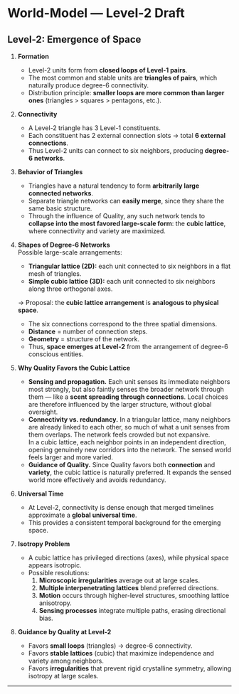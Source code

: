 # World-Model — Level-2 Draft

## Level-2: Emergence of Space

1. **Formation**  
   - Level-2 units form from **closed loops of Level-1 pairs**.  
   - The most common and stable units are **triangles of pairs**, which naturally produce degree-6 connectivity.  
   - Distribution principle: **smaller loops are more common than larger ones** (triangles > squares > pentagons, etc.).  

2. **Connectivity**  
   - A Level-2 triangle has 3 Level-1 constituents.  
   - Each constituent has 2 external connection slots → total **6 external connections**.  
   - Thus Level-2 units can connect to six neighbors, producing **degree-6 networks**.  

3. **Behavior of Triangles**  
   - Triangles have a natural tendency to form **arbitrarily large connected networks**.  
   - Separate triangle networks can **easily merge**, since they share the same basic structure.  
   - Through the influence of Quality, any such network tends to **collapse into the most favored large-scale form**: the **cubic lattice**, where connectivity and variety are maximized.  

4. **Shapes of Degree-6 Networks**  
   Possible large-scale arrangements:  
   - **Triangular lattice (2D):** each unit connected to six neighbors in a flat mesh of triangles.  
   - **Simple cubic lattice (3D):** each unit connected to six neighbors along three orthogonal axes.  

   → Proposal: the **cubic lattice arrangement** is **analogous to physical space**.  
   - The six connections correspond to the three spatial dimensions.  
   - **Distance** = number of connection steps.  
   - **Geometry** = structure of the network.  
   - Thus, **space emerges at Level-2** from the arrangement of degree-6 conscious entities.  

5. **Why Quality Favors the Cubic Lattice**  
   - **Sensing and propagation.** Each unit senses its immediate neighbors most strongly, but also faintly senses the broader network through them — like a **scent spreading through connections**. Local choices are therefore influenced by the larger structure, without global oversight.  
   - **Connectivity vs. redundancy.** In a triangular lattice, many neighbors are already linked to each other, so much of what a unit senses from them overlaps. The network feels crowded but not expansive.  
     In a cubic lattice, each neighbor points in an independent direction, opening genuinely new corridors into the network. The sensed world feels larger and more varied.  
   - **Guidance of Quality.** Since Quality favors both **connection** and **variety**, the cubic lattice is naturally preferred. It expands the sensed world more effectively and avoids redundancy.  

6. **Universal Time**  
   - At Level-2, connectivity is dense enough that merged timelines approximate a **global universal time**.  
   - This provides a consistent temporal background for the emerging space.  

7. **Isotropy Problem**  
   - A cubic lattice has privileged directions (axes), while physical space appears isotropic.  
   - Possible resolutions:  
     1. **Microscopic irregularities** average out at large scales.  
     2. **Multiple interpenetrating lattices** blend preferred directions.  
     3. **Motion** occurs through higher-level structures, smoothing lattice anisotropy.  
     4. **Sensing processes** integrate multiple paths, erasing directional bias.  

8. **Guidance by Quality at Level-2**  
   - Favors **small loops** (triangles) → degree-6 connectivity.  
   - Favors **stable lattices** (cubic) that maximize independence and variety among neighbors.  
   - Favors **irregularities** that prevent rigid crystalline symmetry, allowing isotropy at large scales.  

---
